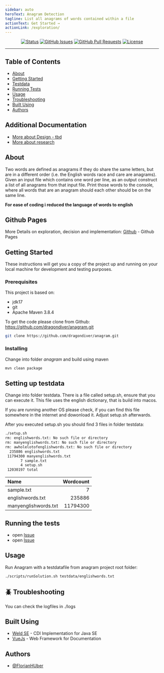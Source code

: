 ```yaml
---
sidebar: auto
heroText: Anagram Detection
tagline: List all anagrams of words contained within a file
actionText: Get Started →
actionLink: /exploration/
---
```

<div align="center">

[![Status](https://img.shields.io/badge/status-active-success.svg)]()
[![GitHub Issues](https://img.shields.io/github/issues/dragondiver/anagram.svg)](https://github.com/dragondiver/anagram/issues)
[![GitHub Pull Requests](https://img.shields.io/github/issues-pr/dragondiver/anagram.svg)](https://github.com/dragondiver/anagram/pulls)
[![License](https://img.shields.io/badge/license-Apache%202-blue.svg)]()

</div>

---

## Table of Contents

- [About](#about)
- [Getting Started](#getting_started)
- [Testdata](#testdata)
- [Running Tests](#test)
- [Usage](#usage)
- [Troubleshooting](#trouble)
- [Built Using](#built_using)
- [Authors](#authors)

## Additional Documentation

- [More about Design - tbd](/design/)
- [More about research](/exploration/)

## About <a name = "about"></a>

Two words are defined as anagrams if they do share the same letters, but are in a different order (i.e. the English words race and care are anagrams).<br>
Given an input file which contains one word per line, as an output construct a list of all anagrams from that input file. Print those words to the console, where all words that are an anagram should each other should be on the same line.

**For ease of coding i reduced the language of words to english**

## Github Pages <a name = "github_pages"></a>

More Details on exploration, decision and implementation:
[Github](https://dragondiver.github.io/anagram/) - Github Pages

## Getting Started <a name = "getting_started"></a>

These instructions will get you a copy of the project up and running on your local machine for development and testing purposes. 

### Prerequisites

This project is based on:
- jdk17
- git
- Apache Maven 3.8.4


To get the code please clone from Github: https://github.com/dragondiver/anagram.git

```sh
git clone https://github.com/dragondiver/anagram.git
```

### Installing

Change into folder *anagram* and build using maven

```sh
mvn clean package
```

## Setting up testdata

Change into folder testdata. There is a file called setup.sh, ensure that you can execute it. This file uses the english dictionary, that is build into macos. 

If you are running another OS please check, if you can find this file somewhere in the internet and dowonload it. Adjust setup.sh afterwards.

After you executed setup.sh you should find 3 files in folder testdata:

```zsh
./setup.sh
rm: englishwords.txt: No such file or directory
rm: manyenglishwords.txt: No such file or directory
rm: awholelotofenglishwords.txt: No such file or directory
  235886 englishwords.txt
 11794300 manyenglishwords.txt
       7 sample.txt
       4 setup.sh
 12030197 total
 ```

| Name | Wordcount |
| :--- | ---: |
| sample.txt | 7 |
| englishwords.txt | 235886 |
| manyenglishwords.txt | 11794300 |

## Running the tests <a name = "tests"></a>

- open [Issue](https://github.com/dragondiver/anagram/issues/1)
- open [Issue](https://github.com/dragondiver/anagram/issues/3)


## Usage <a name="usage"></a>

Run Anagram with a testdatafile from anagram project root folder:

```sh
./scripts/runSolution.sh testdata/englishwords.txt
```

## :beetle: Troubleshooting <a name="trouble"></a>

You can check the logfiles in ./logs

## Built Using <a name = "built_using"></a>

- [Weld SE](https://docs.jboss.org/weld/reference/latest/en-US/html/environments.html#weld-se) - CDI Implementation for Java SE
- [VueJs](https://vuejs.org/) - Web Framework for Documentation

## Authors <a name = "authors"></a>

- [@FlorianHUber](https://github.com/dragondiver) 

